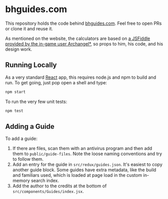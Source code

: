 # bhguides.com

This repository holds the code behind [bhguides.com](https://bhguides.com). Feel free to open PRs or clone it and reuse it.

As mentioned on the website, the calculators are based on [a JSFiddle provided by the in-game user Archangel*](https://jsfiddle.net/dchzwg90/), so props to him, his code, and his design work.

## Running Locally

As a very standard [React](https://react.dev/) app, this requires node.js and npm to build and run. To get going, just pop open a shell and type:

```bash
npm start
```

To run the very few unit tests:

```bash
npm test
```

## Adding a Guide

To add a guide:

1. If there are files, scan them with an antivirus program and then add them to `public/guide-files`. Note the loose naming conventions and try to follow them.
2. Add an entry for the guide in `src/redux/guides.json`. It's easiest to copy another guide block. Some guides have extra metadata, like the build and familiars used, which is loaded at page load in the custom in-memory search index.
3. Add the author to the credits at the bottom of `src/components/Guides/index.jsx`.
